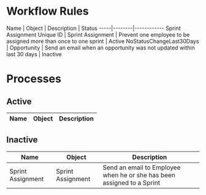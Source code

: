 # Workflow Rules

Name | Object | Description | Status
-----|--------|------------
Sprint Assignment Unique ID | Sprint Assignment | Prevent one employee to be assigned more than once to one sprint | Active
NoStatusChangeLast30Days | Opportunity | Send an email when an opportunity was not updated within last 30 days | Inactive

# Processes

## Active

Name | Object | Description
-----|--------|------------

## Inactive

Name | Object | Description
-----|--------|------------
Sprint Assignment | Sprint Assignment | Send an email to Employee when he or she has been assigned to a Sprint